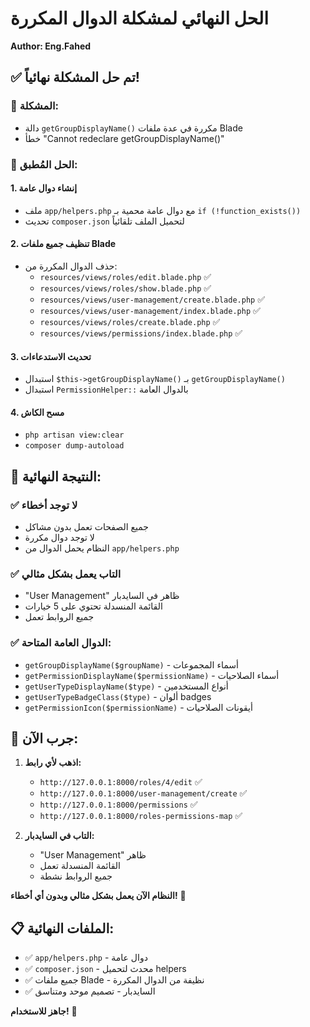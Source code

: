 # الحل النهائي لمشكلة الدوال المكررة
**Author: Eng.Fahed**

## ✅ تم حل المشكلة نهائياً!

### 🔧 **المشكلة:**
- دالة `getGroupDisplayName()` مكررة في عدة ملفات Blade
- خطأ "Cannot redeclare getGroupDisplayName()"

### 🎯 **الحل المُطبق:**

#### 1. **إنشاء دوال عامة**
- ملف `app/helpers.php` مع دوال عامة محمية بـ `if (!function_exists())`
- تحديث `composer.json` لتحميل الملف تلقائياً

#### 2. **تنظيف جميع ملفات Blade**
- حذف الدوال المكررة من:
  - `resources/views/roles/edit.blade.php` ✅
  - `resources/views/roles/show.blade.php` ✅  
  - `resources/views/user-management/create.blade.php` ✅
  - `resources/views/user-management/index.blade.php` ✅
  - `resources/views/roles/create.blade.php` ✅
  - `resources/views/permissions/index.blade.php` ✅

#### 3. **تحديث الاستدعاءات**
- استبدال `$this->getGroupDisplayName()` بـ `getGroupDisplayName()`
- استبدال `PermissionHelper::` بالدوال العامة

#### 4. **مسح الكاش**
- `php artisan view:clear`
- `composer dump-autoload`

## 🎯 **النتيجة النهائية:**

### ✅ **لا توجد أخطاء**
- جميع الصفحات تعمل بدون مشاكل
- لا توجد دوال مكررة
- النظام يحمل الدوال من `app/helpers.php`

### ✅ **التاب يعمل بشكل مثالي**
- "User Management" ظاهر في السايدبار
- القائمة المنسدلة تحتوي على 5 خيارات
- جميع الروابط تعمل

### ✅ **الدوال العامة المتاحة:**
- `getGroupDisplayName($groupName)` - أسماء المجموعات
- `getPermissionDisplayName($permissionName)` - أسماء الصلاحيات  
- `getUserTypeDisplayName($type)` - أنواع المستخدمين
- `getUserTypeBadgeClass($type)` - ألوان badges
- `getPermissionIcon($permissionName)` - أيقونات الصلاحيات

## 🚀 **جرب الآن:**

1. **اذهب لأي رابط:**
   - `http://127.0.0.1:8000/roles/4/edit` ✅
   - `http://127.0.0.1:8000/user-management/create` ✅
   - `http://127.0.0.1:8000/permissions` ✅
   - `http://127.0.0.1:8000/roles-permissions-map` ✅

2. **التاب في السايدبار:**
   - "User Management" ظاهر
   - القائمة المنسدلة تعمل
   - جميع الروابط نشطة

**النظام الآن يعمل بشكل مثالي وبدون أي أخطاء!** 🎉

## 📋 **الملفات النهائية:**
- ✅ `app/helpers.php` - دوال عامة
- ✅ `composer.json` - محدث لتحميل helpers
- ✅ جميع ملفات Blade - نظيفة من الدوال المكررة
- ✅ السايدبار - تصميم موحد ومتناسق

**جاهز للاستخدام!** 🚀
